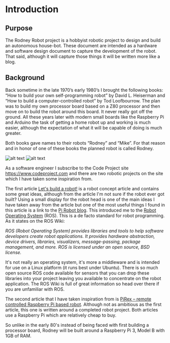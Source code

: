 # Introduction
## Purpose
The Rodney Robot project is a hobbyist robotic project to design and build an autonomous house-bot. These document are intended as a hardware and software design document to capture the development of the robot. That said, although it will capture those things it will be written more like a blog.
## Background
Back sometime in the late 1970’s early 1980’s I brought the following books: “How to build your own self-programming robot” by David L. Heiserman and “How to build a computer-controlled robot” by Tod Loofbourrow. The plan was to build my own processor board based on a Z80 processor and then move on to build the robot around this board. It never really got off the ground. All these years later with modern small boards like the Raspberry Pi and Arduino the task of getting a home robot up and working is much easier, although the expectation of what it will be capable of doing is much greater.

Both books gave names to their robots “Rodney” and “Mike”. For that reason and in honor of one of these books the planned robot is called Rodney.

![alt text](https://github.com/phopley/rodney/blob/master/docs/images/book1.jpg "How to build your own self-programming robot")
![alt text](https://github.com/phopley/rodney/blob/master/docs/images/book2.jpg "How to build a computer-controlled robot")

As a software engineer I subscribe to the Code Project site https://www.codeproject.com and there are two robotic projects on the site which I have taken some inspiration from.

The first article [Let's build a robot!](https://www.codeproject.com/Articles/1115414/Lets-build-a-robot "Let's build a robot!") is a robot concept article and contains some great ideas, although from the article I'm not sure if the robot ever got built? Using a small display for the robot head is one of the main ideas I have taken away from the article but one of the most useful things I found in this article is a link to the [Pi Robot blog](http://www.pirobot.org/blog/0015 "Pi Robot blog"). This introduced me to the [Robot Operating System](http://wiki.ros.org/ "ROS") (ROS). This is a de facto standard for robot programming. As it states on the ROS Wiki:

*ROS (Robot Operating System) provides libraries and tools to help software developers create robot applications. It provides hardware abstraction, device drivers, libraries, visualizers, message-passing, package management, and more. ROS is licensed under an open source, BSD license.*

It's not really an operating system, it's more a middleware and is intended for use on a Linux platform (it runs best under Ubuntu). There is so much open source ROS code available for sensors that you can drop these libraries into your project leaving you available to concentrate on the robot application. The ROS Wiki is full of great information so head over there if you are unfamiliar with ROS.

The second article that I have taken inspiration from is [PiRex – remote controlled Raspberry Pi based robot](https://www.codeproject.com/Articles/1237052/PiRex-remote-controlled-Raspberry-Pi-based-robot "PiRex – remote controlled Raspberry Pi based robot"). Although not as ambitious as the first article, this one is written around a completed robot project. Both articles use a Raspberry Pi which are relatively cheap to buy.

So unlike in the early 80's instead of being faced with first building a processor board, Rodney will be built around a Raspberry Pi 3, Model B with 1GB of RAM.
